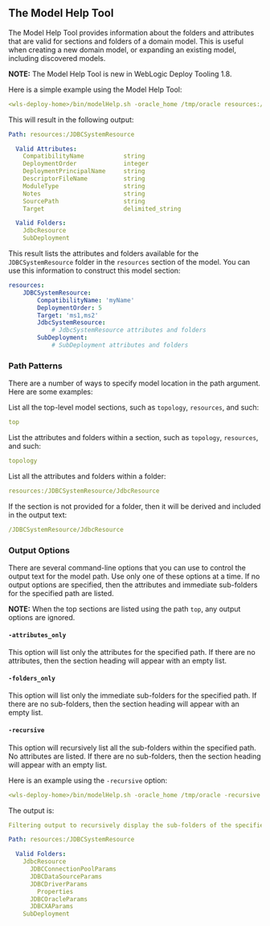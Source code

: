 ## The Model Help Tool

The Model Help Tool provides information about the folders and attributes that are valid for sections and folders of a domain model. This is useful when creating a new domain model, or expanding an existing model, including discovered models.

**NOTE:** The Model Help Tool is new in WebLogic Deploy Tooling 1.8.

Here is a simple example using the Model Help Tool:
```yaml
<wls-deploy-home>/bin/modelHelp.sh -oracle_home /tmp/oracle resources:/JDBCSystemResource
```
This will result in the following output:
```yaml
Path: resources:/JDBCSystemResource

  Valid Attributes:
    CompatibilityName           string
    DeploymentOrder             integer
    DeploymentPrincipalName     string
    DescriptorFileName          string
    ModuleType                  string
    Notes                       string
    SourcePath                  string
    Target                      delimited_string

  Valid Folders:
    JdbcResource
    SubDeployment
```
This result lists the attributes and folders available for the `JDBCSystemResource` folder in the `resources` section of the model. You can use this information to construct this model section:
```yaml
resources:
    JDBCSystemResource:
        CompatibilityName: 'myName'
        DeploymentOrder: 5
        Target: 'ms1,ms2'
        JdbcSystemResource:
            # JdbcSystemResource attributes and folders
        SubDeployment:
            # SubDeployment attributes and folders
```

### Path Patterns
There are a number of ways to specify model location in the path argument. Here are some examples:
 
List all the top-level model sections, such as `topology`, `resources`, and such:
```yaml
top
```
 
List the attributes and folders within a section, such as `topology`, `resources`, and such:
```yaml
topology
```
 
List all the attributes and folders within a folder:
```yaml
resources:/JDBCSystemResource/JdbcResource
```
 
If the section is not provided for a folder, then it will be derived and included in the output text:
```yaml
/JDBCSystemResource/JdbcResource
```

### Output Options
There are several command-line options that you can use to control the output text for the model path. Use only one of these options at a time. If no output options are specified, then the attributes and immediate sub-folders for the specified path are listed.

**NOTE:** 
When the top sections are listed using the path ```top```, any output options are ignored.  

#### ```-attributes_only```
This option will list only the attributes for the specified path. If there are no attributes, then the section heading will appear with an empty list.

#### ```-folders_only```
This option will list only the immediate sub-folders for the specified path. If there are no sub-folders, then the section heading will appear with an empty list.

#### ```-recursive```
This option will recursively list all the sub-folders within the specified path. No attributes are listed. If there are no sub-folders, then the section heading will appear with an empty list.
  
Here is an example using the `-recursive` option:
```yaml
<wls-deploy-home>/bin/modelHelp.sh -oracle_home /tmp/oracle -recursive resources:/JDBCSystemResource
```
The output is:
```yaml
Filtering output to recursively display the sub-folders of the specified model section or path

Path: resources:/JDBCSystemResource

  Valid Folders:
    JdbcResource
      JDBCConnectionPoolParams
      JDBCDataSourceParams
      JDBCDriverParams
        Properties
      JDBCOracleParams
      JDBCXAParams
    SubDeployment
```
